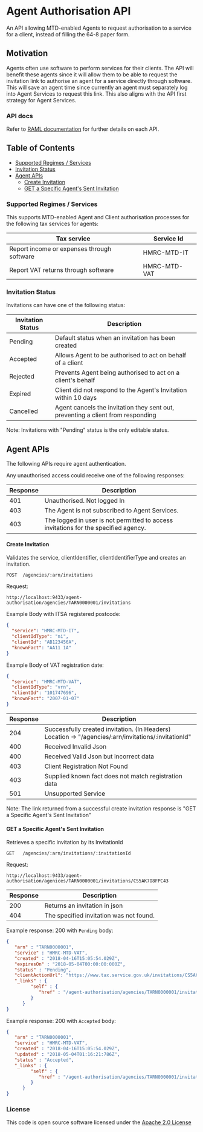 Agent Authorisation API
==============================

An API allowing MTD-enabled Agents to request authorisation to a service for a client, instead of filling the 64-8 paper form.

## Motivation
Agents often use software to perform services for their clients. 
The API will benefit these agents since it will allow them to be able to request the invitation link to authorise an agent for a service directly through software. 
This will save an agent time since currently an agent must separately log into Agent Services to request this link. 
This also aligns with the API first strategy for Agent Services.

### API docs
Refer to [RAML documentation](https://github.com/hmrc/agent-client-authorisation-api/blob/master/resources/public/api/conf/0.0/application.raml) for further details on each API.
   

## Table of Contents
*   [Supported Regimes / Services](#supportedRegimes)
*   [Invitation Status](#invitationStatus)
*   [Agent APIs](#agentApis)
    *   [Create Invitation](#createInvitation)
    *   [GET a Specific Agent's Sent Invitation](#agentSpecificInvitation)

### Supported Regimes / Services <a name="supportedRegimes"></a>
This supports MTD-enabled Agent and Client authorisation processes for the following tax services for agents:

|Tax service|Service Id|
|--------|--------|
|Report income or expenses through software|HMRC-MTD-IT|
|Report VAT returns through software|HMRC-MTD-VAT|


### Invitation Status <a name="invitationStatus"></a>
Invitations can have one of the following status:

|Invitation Status|Description|
|--------|---------|
|Pending|Default status when an invitation has been created|
|Accepted|Allows Agent to be authorised to act on behalf of a client|
|Rejected|Prevents Agent being authorised to act on a client's behalf|
|Expired|Client did not respond to the Agent's Invitation within 10 days|
|Cancelled|Agent cancels the invitation they sent out, preventing a client from responding|

Note: Invitations with "Pending" status is the only editable status.
  

## Agent APIs <a name="agentApis"></a>
The following APIs require agent authentication. 

Any unauthorised access could receive one of the following responses:

|Response|Description|
|--------|---------|
|401|Unauthorised. Not logged In|
|403|The Agent is not subscribed to Agent Services.|
|403|The logged in user is not permitted to access invitations for the specified agency.|


#### Create Invitation <a name="createInvitation"></a>
Validates the service, clientIdentifier, clientIdentifierType and creates an invitation.

```
POST  /agencies/:arn/invitations
```

Request:
```
http://localhost:9433/agent-authorisation/agencies/TARN0000001/invitations
```

Example Body with ITSA registered postcode:
```json
{
  "service": "HMRC-MTD-IT",
  "clientIdType": "ni",
  "clientId": "AB123456A",
  "knownFact": "AA11 1A"
}
```

Example Body of VAT registration date:
```json
{
  "service": "HMRC-MTD-VAT",
  "clientIdType": "vrn",
  "clientId": "101747696",
  "knownFact": "2007-01-07"
}
```

|Response|Description|
|--------|---------|
|204|Successfully created invitation. (In Headers) Location → "/agencies/:arn/invitations/:invitationId"|
|400|Received Invalid Json|
|400|Received Valid Json but incorrect data|
|403|Client Registration Not Found|
|403|Supplied known fact does not match registration data|
|501|Unsupported Service|

Note: The link returned from a successful create invitation response is "GET a Specific Agent's Sent Invitation"


#### GET a Specific Agent's Sent Invitation <a name="agentSpecificInvitation"></a>
Retrieves a specific invitation by its InvitationId
```
GET   /agencies/:arn/invitations/:invitationId
```

Request:
```
http://localhost:9433/agent-authorisation/agenices/TARN0000001/invitations/CS5AK7O8FPC43
```

|Response|Description|
|--------|---------|
|200|Returns an invitation in json|
|404|The specified invitation was not found.|

Example response: 200 with `Pending` body:
```json
{
   "arn" : "TARN0000001",
   "service" : "HMRC-MTD-VAT",
   "created" : "2018-04-16T15:05:54.029Z",
   "expiresOn" : "2018-05-04T00:00:00:000Z",
   "status" : "Pending",
   "clientActionUrl": "https://www.tax.service.gov.uk/invitations/CS5AK7O8FPC43",
   "_links" : {
         "self" : {
            "href" : "/agent-authorisation/agencies/TARN0000001/invitations/CS5AK7O8FPC43"
         }
      }
}
```

Example response: 200 with `Accepted` body:
```json
{
   "arn" : "TARN0000001",
   "service" : "HMRC-MTD-VAT",
   "created" : "2018-04-16T15:05:54.029Z",
   "updated" : "2018-05-04T01:16:21:786Z",
   "status" : "Accepted",
   "_links" : {
         "self" : {
            "href" : "/agent-authorisation/agencies/TARN0000001/invitations/CS5AK7O8FPC43"
         }
      }
}
```

### License

This code is open source software licensed under the [Apache 2.0 License]("http://www.apache.org/licenses/LICENSE-2.0.html")
